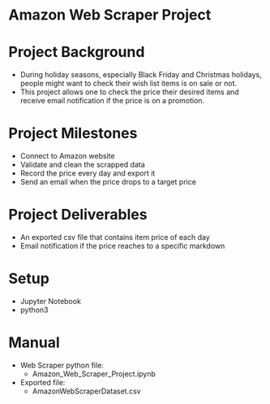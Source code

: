 # Amazon Web Scraper Project

# Project Background

- During holiday seasons, especially Black Friday and Christmas holidays, people might want to check their wish list items is on sale or not.
- This project allows one to check the price their desired items and receive email notification if the price is on a promotion.

# Project Milestones

- Connect to Amazon website
- Validate and clean the scrapped data
- Record the price every day and export it
- Send an email when the price drops to a target price

# Project Deliverables

- An exported csv file that contains item price of each day
- Email notification if the price reaches to a specific markdown

# Setup

- Jupyter Notebook
- python3

# Manual

- Web Scraper python file:
  - Amazon_Web_Scraper_Project.ipynb
- Exported file:
  - AmazonWebScraperDataset.csv
